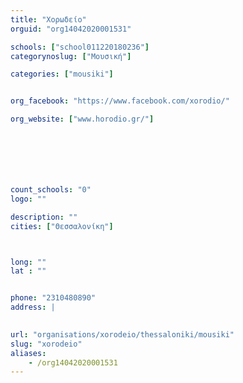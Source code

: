 ```yaml
---
title: "Χορωδείο"
orguid: "org14042020001531"

schools: ["school011220180236"]
categorynoslug: ["Μουσική"]

categories: ["mousiki"]


org_facebook: "https://www.facebook.com/xorodio/"

org_website: ["www.horodio.gr/"]







count_schools: "0"
logo: ""

description: ""
cities: ["Θεσσαλονίκη"]



long: ""
lat : ""


phone: "2310480890"
address: |
    

url: "organisations/xorodeio/thessaloniki/mousiki"
slug: "xorodeio"
aliases:
    - /org14042020001531
---
```



